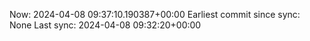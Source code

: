 Now: 2024-04-08 09:37:10.190387+00:00 Earliest commit since sync: None Last sync: 2024-04-08 09:32:20+00:00
